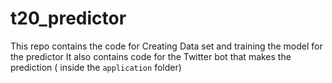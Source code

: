 # t20_predictor
This repo contains the code for Creating Data set and training the model for the predictor
It also contains code for the Twitter bot that makes the prediction ( inside the `application` folder)
